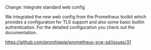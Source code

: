 Change: Integrate standard web config

We integrated the new web config from the Prometheus toolkit which provides a
configuration for TLS support and also some basic builtin authentication. For
the detailed configuration you check out the documentation.

https://github.com/promhippie/prometheus-scw-sd/issues/31
